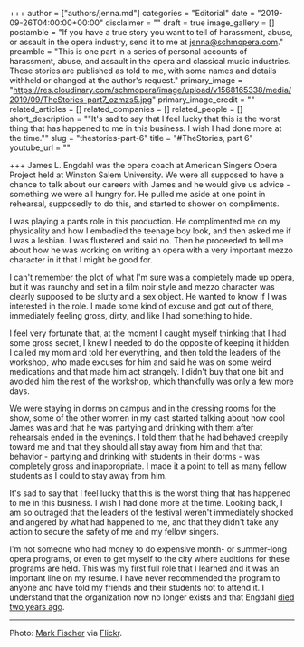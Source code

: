 +++
author = ["authors/jenna.md"]
categories = "Editorial"
date = "2019-09-26T04:00:00+00:00"
disclaimer = ""
draft = true
image_gallery = []
postamble = "If you have a true story you want to tell of harassment, abuse, or assault in the opera industry, send it to me at [jenna@schmopera.com](mailto:jenna@schmopera.com)."
preamble = "This is one part in a series of personal accounts of harassment, abuse, and assault in the opera and classical music industries. These stories are published as told to me, with some names and details withheld or changed at the author's request."
primary_image = "https://res.cloudinary.com/schmopera/image/upload/v1568165338/media/2019/09/TheStories-part7_ozmzs5.jpg"
primary_image_credit = ""
related_articles = []
related_companies = []
related_people = []
short_description = "\"It's sad to say that I feel lucky that this is the worst thing that has happened to me in this business. I wish I had done more at the time.\""
slug = "thestories-part-6"
title = "#TheStories, part 6"
youtube_url = ""

+++
James L. Engdahl was the opera coach at American Singers Opera Project held at Winston Salem University. We were all supposed to have a chance to talk about our careers with James and he would give us advice - something we were all hungry for. He pulled me aside at one point in rehearsal, supposedly to do this, and started to shower on compliments.

I was playing a pants role in this production. He complimented me on my physicality and how I embodied the teenage boy look, and then asked me if I was a lesbian. I was flustered and said no. Then he proceeded to tell me about how he was working on writing an opera with a very important mezzo character in it that I might be good for.

I can't remember the plot of what I'm sure was a completely made up opera, but it was raunchy and set in a film noir style and mezzo character was clearly supposed to be slutty and a sex object. He wanted to know if I was interested in the role. I made some kind of excuse and got out of there, immediately feeling gross, dirty, and like I had something to hide.

I feel very fortunate that, at the moment I caught myself thinking that I had some gross secret, I knew I needed to do the opposite of keeping it hidden. I called my mom and told her everything, and then told the leaders of the workshop, who made excuses for him and said he was on some weird medications and that made him act strangely. I didn't buy that one bit and avoided him the rest of the workshop, which thankfully was only a few more days.

We were staying in dorms on campus and in the dressing rooms for the show, some of the other women in my cast started talking about how cool James was and that he was partying and drinking with them after rehearsals ended in the evenings. I told them that he had behaved creepily toward me and that they should all stay away from him and that that behavior - partying and drinking with students in their dorms - was completely gross and inappropriate. I made it a point to tell as many fellow students as I could to stay away from him.

It's sad to say that I feel lucky that this is the worst thing that has happened to me in this business. I wish I had done more at the time. Looking back, I am so outraged that the leaders of the festival weren't immediately shocked and angered by what had happened to me, and that they didn't take any action to secure the safety of me and my fellow singers.

I'm not someone who had money to do expensive month- or summer-long opera programs, or even to get myself to the city where auditions for these programs are held. This was my first full role that I learned and it was an important line on my resume. I have never recommended the program to anyone and have told my friends and their students not to attend it. I understand that the organization now no longer exists and that Engdahl [died two years ago](https://theatreartsguild.com/in-memoriam-james-engdahl/).

***

Photo: [Mark Fischer](https://www.flickr.com/photos/fischerfotos/) via [Flickr](https://creativecommons.org/licenses/by/2.0/legalcode).